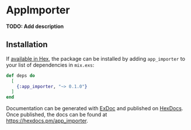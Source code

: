 # AppImporter

**TODO: Add description**

## Installation

If [available in Hex](https://hex.pm/docs/publish), the package can be installed
by adding `app_importer` to your list of dependencies in `mix.exs`:

```elixir
def deps do
  [
    {:app_importer, "~> 0.1.0"}
  ]
end
```

Documentation can be generated with [ExDoc](https://github.com/elixir-lang/ex_doc)
and published on [HexDocs](https://hexdocs.pm). Once published, the docs can
be found at <https://hexdocs.pm/app_importer>.

